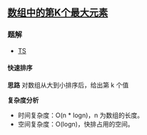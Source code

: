 ## [数组中的第K个最大元素](https://leetcode.cn/problems/kth-largest-element-in-an-array/)
### 题解
+ [TS](../../ts/256/215.ts)

#### 快速排序
**思路**
对数组从大到小排序后，给出第 k 个值

**复杂度分析**
+ 时间复杂度：O(n * logn)，n 为数组的长度。
+ 空间复杂度：O(logn)，快排占用的空间。